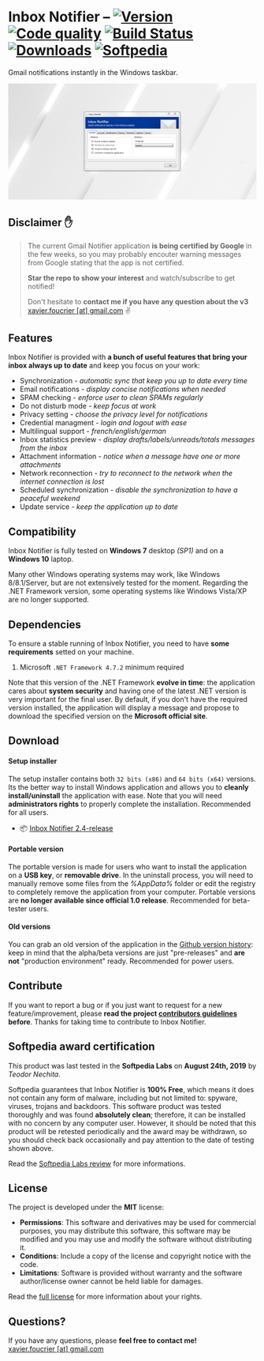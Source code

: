 # Inbox Notifier – [![Version](https://img.shields.io/github/release/xavierfoucrier/gmail-notifier)](https://github.com/xavierfoucrier/gmail-notifier/releases/latest) [![Code quality](https://img.shields.io/codacy/grade/d7aa291a80e64385a1566810df971ad5)](https://app.codacy.com/project/xavier.foucrier/gmail-notifier/dashboard?bid=13272204) [![Build Status](https://img.shields.io/travis/xavierfoucrier/gmail-notifier/master "Travis CI - Builds")](https://travis-ci.org/xavierfoucrier/gmail-notifier) [![Downloads](https://img.shields.io/github/downloads/xavierfoucrier/gmail-notifier/total "Downloads - All releases")](https://github.com/xavierfoucrier/gmail-notifier/releases) [![Softpedia](https://img.shields.io/badge/softpedia-award-%230E7FC0 "Softpedia - Award")](http://www.softpedia.com/get/Internet/E-mail/Mail-Utilities/xavierfoucrier-Gmail-notifier.shtml#status)
Gmail notifications instantly in the Windows taskbar.

[![Inbox Notifier](logo.png "Inbox Notifier")](logo.png?raw=true)

## Disclaimer :hand:
> The current Gmail Notifier application **is being certified by Google** in the few weeks, so you may probably encouter warning messages from Google stating that the app is not certified.
>
> **Star the repo to show your interest** and watch/subscribe to get notified!
>
> Don't hesitate to **contact me if you have any question about the v3**  
> [xavier.foucrier [at] gmail.com](mailto:xavier.foucrier@gmail.com) :v:

## Features
Inbox Notifier is provided with **a bunch of useful features that bring your inbox always up to date** and keep you focus on your work:

* Synchronization - *automatic sync that keep you up to date every time*
* Email notifications - *display concise notifications when needed*
* SPAM checking - *enforce user to clean SPAMs regularly*
* Do not disturb mode - *keep focus at work*
* Privacy setting - *choose the privacy level for notifications*
* Credential managment - *login and logout with ease*
* Multilingual support - *french/english/german*
* Inbox statistics preview - *display drafts/labels/unreads/totals messages from the inbox*
* Attachment information - *notice when a message have one or more attachments*
* Network reconnection - *try to reconnect to the network when the internet connection is lost*
* Scheduled synchronization - *disable the synchronization to have a peaceful weekend*
* Update service - *keep the application up to date*


## Compatibility
Inbox Notifier is fully tested on **Windows 7** desktop *(SP1)* and on a **Windows 10** laptop.

Many other Windows operating systems may work, like Windows 8/8.1/Server, but are not extensively tested for the moment. Regarding the .NET Framework version, some operating systems like Windows Vista/XP are no longer supported.


## Dependencies
To ensure a stable running of Inbox Notifier, you need to have **some requirements** setted on your machine.

1. Microsoft `.NET Framework 4.7.2` minimum required

Note that this version of the .NET Framework **evolve in time**: the application cares about **system security** and having one of the latest .NET version is very important for the final user. By default, if you don't have the required version installed, the application will display a message and propose to download the specified version on the **Microsoft official site**.


## Download
#### Setup installer
The setup installer contains both `32 bits (x86)` and `64 bits (x64)` versions. Its the better way to install Windows application and allows you to **cleanly install/uninstall** the application with ease. Note that you will need **administrators rights** to properly complete the installation. Recommended for all users.

* :package: [Inbox Notifier 2.4-release](https://github.com/xavierfoucrier/gmail-notifier/releases/download/v2.4-release/Gmail.Notifier.2.4.exe)

#### Portable version
The portable version is made for users who want to install the application on a **USB key**, or **removable drive**. In the uninstall process, you will need to manually remove some files from the *%AppData%* folder or edit the registry to completely remove the application from your computer. Portable versions are **no longer available since official 1.0 release**. Recommended for beta-tester users.

#### Old versions

You can grab an old version of the application in the [Github version history](https://github.com/xavierfoucrier/gmail-notifier/tags): keep in mind that the alpha/beta versions are just "pre-releases" and **are not** "production environment" ready. Recommended for power users.


## Contribute
If you want to report a bug or if you just want to request for a new feature/improvement, please **read the project [contributors guidelines](CONTRIBUTING.md) before**. Thanks for taking time to contribute to Inbox Notifier.


## Softpedia award certification
This product was last tested in the **Softpedia Labs** on **August 24th, 2019** by *Teodor Nechita*.

Softpedia guarantees that Inbox Notifier is **100% Free**, which means it does not contain any form of malware, including but not limited to: spyware, viruses, trojans and backdoors. This software product was tested thoroughly and was found **absolutely clean**; therefore, it can be installed with no concern by any computer user. However, it should be noted that this product will be retested periodically and the award may be withdrawn, so you should check back occasionally and pay attention to the date of testing shown above.

Read the [Softpedia Labs review](http://www.softpedia.com/get/Internet/E-mail/Mail-Utilities/xavierfoucrier-Gmail-notifier.shtml) for more informations.


## License
The project is developed under the **MIT** license:

- **Permissions**: This software and derivatives may be used for commercial purposes, you may distribute this software, this software may be modified and you may use and modify the software without distributing it.
- **Conditions**: Include a copy of the license and copyright notice with the code.
- **Limitations**: Software is provided without warranty and the software author/license owner cannot be held liable for damages.

Read the [full license](LICENSE.md) for more information about your rights.


## Questions?
If you have any questions, please **feel free to contact me!**  
[xavier.foucrier [at] gmail.com](mailto:xavier.foucrier@gmail.com)
